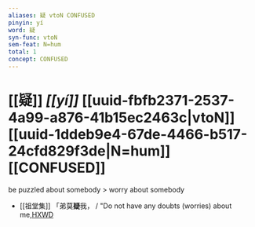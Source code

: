 ```yaml
---
aliases: 疑 vtoN CONFUSED
pinyin: yí
word: 疑
syn-func: vtoN
sem-feat: N=hum
total: 1
concept: CONFUSED 
---
```

# [[疑]] *[[yí]]*  [[uuid-fbfb2371-2537-4a99-a876-41b15ec2463c|vtoN]] [[uuid-1ddeb9e4-67de-4466-b517-24cfd829f3de|N=hum]] [[CONFUSED]]
be puzzled about somebody > worry about somebody
 - [[祖堂集]] 「弟莫**疑**我， / "Do not have any doubts (worries) about me,[HXWD](https://hxwd.org/textview.html?location=KR6q0002_Yan_003-1140a.15)